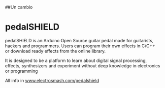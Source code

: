 ##Un cambio

pedalSHIELD
===========

pedalSHIELD is an Arduino Open Source guitar pedal made for guitarists, hackers and programmers. Users can program their own effects in C/C++ or download ready effects from the online library.

It is designed to be a platform to learn about digital signal processing, effects, synthesizers and experiment without deep knowledge in electronics or programming

All info in www.electrosmash.com/pedalshield

